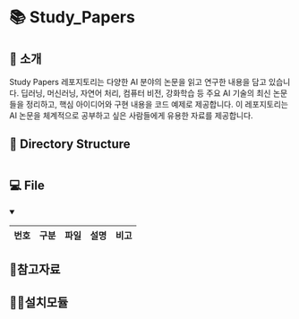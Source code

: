 # 📚 Study_Papers

## 📖 소개

Study Papers 레포지토리는 다양한 AI 분야의 논문을 읽고 연구한 내용을 담고 있습니다.
딥러닝, 머신러닝, 자연어 처리, 컴퓨터 비전, 강화학습 등 주요 AI 기술의 최신 논문들을 정리하고, 핵심 아이디어와 구현 내용을 코드 예제로 제공합니다.
이 레포지토리는 AI 논문을 체계적으로 공부하고 싶은 사람들에게 유용한 자료를 제공합니다.

## 📂 Directory Structure

```plaintext

```

## 💻 File

<details open>
<summary></summary>

|번호|구분|파일|설명|비고|
|--|--|--|--|--|

</details>

## 📝참고자료

## 👩‍💻설치모듈
